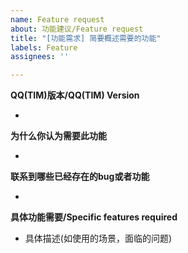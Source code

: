 ```yaml
---
name: Feature request
about: 功能建议/Feature request
title: "[功能需求] 简要概述需要的功能"
labels: Feature
assignees: ''

---
```


**QQ(TIM)版本/QQ(TIM) Version**

* 

**为什么你认为需要此功能**

* 

**联系到哪些已经存在的bug或者功能**

* 

**具体功能需要/Specific features required**

*  具体描述(如使用的场景，面临的问题)
